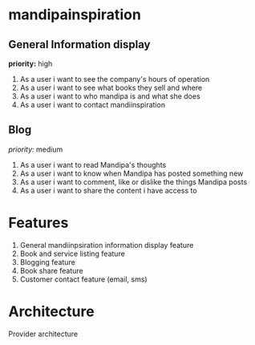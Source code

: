 # mandipainspiration

## General Information display
**priority:** high

1. As a user i want to see the company's hours of operation
2. As a user i want to see what books they sell and where
3. As a user i want to who mandipa is and what she does
4. As a user i want to contact mandiinspiration

## Blog
*priority:* medium

1. As a user i want to read Mandipa's thoughts
2. As a user i want to know when Mandipa has posted something new
3. As a user i want to comment, like or dislike the things Mandipa posts
4. As a user i want to share the content i have access to 


# Features

1. General mandiinpsiration information display feature
2. Book and service listing feature
3. Blogging feature
4. Book share feature
5. Customer contact feature (email, sms)


# Architecture 

Provider architecture


